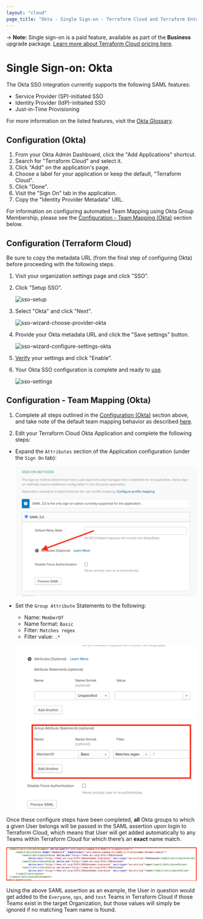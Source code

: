```yaml
---
layout: "cloud"
page_title: "Okta - Single Sign-on - Terraform Cloud and Terraform Enterprise"
---
```


-> **Note:** Single sign-on is a paid feature, available as part of the **Business** upgrade package. [Learn more about Terraform Cloud pricing here](https://www.hashicorp.com/products/terraform/pricing/).

# Single Sign-on: Okta

The Okta SSO integration currently supports the following SAML features:

- Service Provider (SP)-initiated SSO
- Identity Provider (IdP)-initiaited SSO
- Just-in-Time Provisioning

For more information on the listed features, visit the [Okta Glossary](https://help.okta.com/en/prod/Content/Topics/Reference/glossary.htm).

## Configuration (Okta)

1. From your Okta Admin Dashboard, click the "Add Applications" shortcut.
2. Search for "Terraform Cloud" and select it.
3. Click "Add" on the application's page.
4. Choose a label for your application or keep the default, "Terraform Cloud".
5. Click "Done".
6. Visit the "Sign On" tab in the application.
7. Copy the "Identity Provider Metadata" URL.

For information on configuring automated Team Mapping using Okta Group Membership, please see the [Configuration - Team Mapping (Okta)](./okta.html.md#configuration---team-mapping-okta) section below. 

## Configuration (Terraform Cloud)

Be sure to copy the metadata URL (from the final step of configuring Okta) before proceeding with the following steps.

1. Visit your organization settings page and click "SSO".

2. Click "Setup SSO".

    ![sso-setup](../images/sso/setup.png)

3. Select "Okta" and click "Next".

    ![sso-wizard-choose-provider-okta](../images/sso/wizard-choose-provider-okta.png)

4. Provide your Okta metadata URL and click the "Save settings" button.

    ![sso-wizard-configure-settings-okta](../images/sso/wizard-configure-settings-okta.png)

5. [Verify](./testing.html) your settings and click "Enable".

6. Your Okta SSO configuration is complete and ready to [use](../single-sign-on.html#using-sso).

    ![sso-settings](../images/sso/settings-okta.png)

## Configuration - Team Mapping (Okta)
1. Complete all steps outlined in the [Configuration (Okta)](./okta.html#configuration-okta-) section above, and take note of the default team mapping behavior as described [here](../single-sign-on.html#managing-team-membership-through-sso).

2. Edit your Terraform Cloud Okta Application and complete the following steps:
* Expand the `Attributes` section of the Application configuration (under the `Sign On` tab):

    ![sso-okta-attribute-settings](../images/sso/okta-attribute-settings.png)

* Set the `Group Attribute` Statements to the following:
    * Name: `MemberOf`
    * Name format: `Basic`
    * Filter: `Matches regex`
    * Filter value: `.*`

    ![sso-okta-team-mapping](../images/sso/okta-team-mapping.png)

Once these configure steps have been completed, **all** Okta groups to which a given User belongs will be passed in the SAML assertion upon login to Terraform Cloud, which means that User will get added automatically to any Teams within Terraform Cloud for which there’s an **exact** name match.  

![sso-okta-saml-assertion](../images/sso/okta-saml-assertion.png)

Using the above SAML assertion as an example, the User in question would get added to the `Everyone`, `ops`, and `test` Teams in Terraform Cloud if those Teams exist in the target Organization, but those values will simply be ignored if no matching Team name is found.

